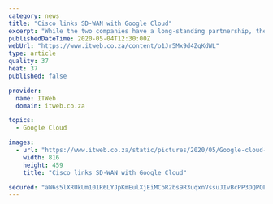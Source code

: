 ```yaml
---
category: news
title: "Cisco links SD-WAN with Google Cloud"
excerpt: "While the two companies have a long-standing partnership, the newly-expanded venture will see Cisco and Google Cloud build a close integration between Cisco software-defined wide area network (SD-WAN) solutions and the Google Cloud."
publishedDateTime: 2020-05-04T12:30:00Z
webUrl: "https://www.itweb.co.za/content/o1Jr5Mx9d4ZqKdWL"
type: article
quality: 37
heat: 37
published: false

provider:
  name: ITWeb
  domain: itweb.co.za

topics:
  - Google Cloud

images:
  - url: "https://www.itweb.co.za/static/pictures/2020/05/Google-cloud-2020.jpg"
    width: 816
    height: 459
    title: "Cisco links SD-WAN with Google Cloud"

secured: "aW6s5lXRUkUm101R6LYJpKmEulXjEiMCbR2bs9R3uqxnVssuJIvBcPP3DQPQL8YFLstli02EQJN9kB1pbayE/A5Mvr5gkgUkykPqIEPvgqzeyMDKZIHZyJoNLJ2seRRqC1CLO+i89xILDqylS/l04KOChx4HCQ0B7Z4KdPfmmQ1CylClLN5ZoimlxeYl6kw5+4Lm9N7NQn7SSTTxzS52jhX7xGuQ/lC3b64rw71ycNK/LkCROIgsK0v8XTLksYCAO2xs7pFd8uyBNDedDSVRptN1a/9Y9v2T4VauqprQux/60a6zJzsro+C9uHcBNFER;CcTGA+ukw//5pAEiYm1+/g=="
---
```


